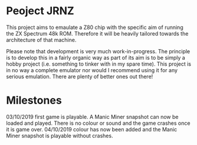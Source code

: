 # Peoject JRNZ

This project aims to emaulate a Z80 chip with the specific aim of running the ZX Spectrum 48k ROM. Therefore it will be heavily tailored towards the architecture of that machine.

Please note that development is very much work-in-progress. The principle is to develop this in a fairly organic way as part of its aim is to be simply a hobby project (i.e. something to tinker with in my spare time). This project is in no way a complete emulator nor would I recommend using it for any serious emulation. There are plenty of better ones out there!

# Milestones
03/10/2019 first game is playable. A Manic Miner snapshot can now be loaded and played. There is no colour or sound and the game crashes once it is game over.
04/10/2019 colour has now been added and the Manic Miner snapshot is playable without crashes.

